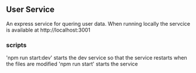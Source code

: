 ## User Service
An express service for quering user data.
When running locally the servcice is available at http://localhost:3001


### scripts

'npm run start:dev' starts the dev service so that the service restarts when the files are modified
'npm run start' starts the service

